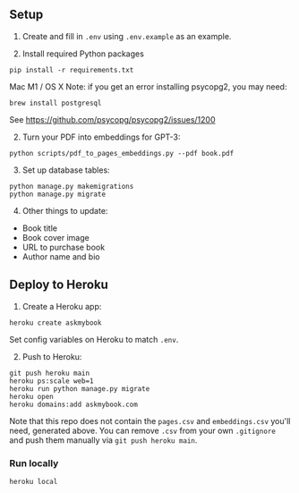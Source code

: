 ## Setup

1. Create and fill in `.env` using `.env.example` as an example.

2. Install required Python packages

```
pip install -r requirements.txt
```

Mac M1 / OS X Note: if you get an error installing psycopg2, you may need:

```
brew install postgresql
```

See https://github.com/psycopg/psycopg2/issues/1200


2. Turn your PDF into embeddings for GPT-3:

```
python scripts/pdf_to_pages_embeddings.py --pdf book.pdf
```

3. Set up database tables:

```
python manage.py makemigrations
python manage.py migrate
```

4. Other things to update:

- Book title
- Book cover image
- URL to purchase book
- Author name and bio

## Deploy to Heroku

1. Create a Heroku app:

```
heroku create askmybook
```

Set config variables on Heroku to match `.env`.

2. Push to Heroku:

```
git push heroku main
heroku ps:scale web=1
heroku run python manage.py migrate
heroku open
heroku domains:add askmybook.com
```

Note that this repo does not contain the `pages.csv` and `embeddings.csv` you'll need, generated above. You can remove `.csv` from your own `.gitignore` and push them manually via `git push heroku main`.

### Run locally

```
heroku local
```
